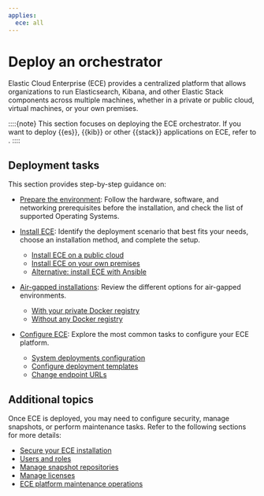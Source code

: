 ```yaml
---
applies:
  ece: all
---
```

# Deploy an orchestrator

Elastic Cloud Enterprise (ECE) provides a centralized platform that allows organizations to run Elasticsearch, Kibana, and other Elastic Stack components across multiple machines, whether in a private or public cloud, virtual machines, or your own premises.

::::{note}
This section focuses on deploying the ECE orchestrator. If you want to deploy {{es}}, {{kib}} or other {{stack}} applications on ECE, refer to [](./working-with-deployments.md).
::::

## Deployment tasks

This section provides step-by-step guidance on:

* [Prepare the environment](./prepare-environment.md): Follow the hardware, software, and networking prerequisites before the installation, and check the list of supported Operating Systems.

* [Install ECE](./install.md): Identify the deployment scenario that best fits your needs, choose an installation method, and complete the setup.
  * [Install ECE on a public cloud](./install-ece-on-public-cloud.md)
  * [Install ECE on your own premises](./install-ece-on-own-premises.md)
  * [Alternative: install ECE with Ansible](./alternative-install-ece-with-ansible.md)

* [Air-gapped installations](./air-gapped-install.md): Review the different options for air-gapped environments.
  * [With your private Docker registry](./ece-install-offline-with-registry.md)
  * [Without any Docker registry](./ece-install-offline-no-registry.md)

* [Configure ECE](./configure.md): Explore the most common tasks to configure your ECE platform.
  * [System deployments configuration](./system-deployments-configuration.md)
  * [Configure deployment templates](./deployment-templates.md)
  * [Change endpoint URLs](./change-endpoint-urls.md)

## Additional topics

Once ECE is deployed, you may need to configure security, manage snapshots, or perform maintenance tasks. Refer to the following sections for more details:  

* [Secure your ECE installation](../../security/secure-your-elastic-cloud-enterprise-installation.md)
* [Users and roles](../../users-roles/cloud-enterprise-orchestrator.md)
* [Manage snapshot repositories](../../tools/snapshot-and-restore.md)
* [Manage licenses](../../license/manage-your-license-in-ece.md)
* [ECE platform maintenance operations](../../maintenance/ece.md)
